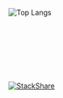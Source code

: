 ![Top Langs](https://github-readme-stats.vercel.app/api/top-langs/?username=devmeireles&layout=compact&hide=css,blade,html&langs_count=5&theme=dark)

<div style="padding:50px"></div>

[![StackShare](http://img.shields.io/badge/tech-stack-0690fa.svg?style=flat)](https://stackshare.io/devmeireles/my-stack)
